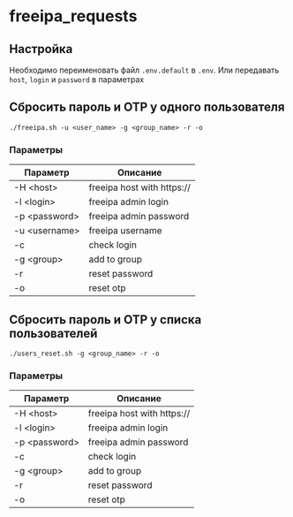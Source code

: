 # freeipa_requests

## Настройка

Необходимо переименовать файл ```.env.default``` в ```.env```. Или передавать ```host```, ```login``` и ```password``` в параметрах

## Сбросить пароль и OTP у одного пользователя

```./freeipa.sh -u <user_name> -g <group_name> -r -o```

### Параметры

| Параметр        | Описание                   |
| --------------- | -------------------------- |
| -H \<host\>     | freeipa host with https:// |
| -l \<login\>    | freeipa admin login        |
| -p \<password\> | freeipa admin password     |
| -u \<username\> | freeipa username           |
| -c              | check login                |
| -g \<group\>    | add to group               |
| -r              | reset password             |
| -o              | reset otp                  |

## Сбросить пароль и OTP у списка пользователей

```./users_reset.sh -g <group_name> -r -o```

### Параметры

| Параметр        | Описание                   |
| --------------- | -------------------------- |
| -H \<host\>     | freeipa host with https:// |
| -l \<login\>    | freeipa admin login        |
| -p \<password\> | freeipa admin password     |
| -c              | check login                |
| -g \<group\>    | add to group               |
| -r              | reset password             |
| -o              | reset otp                  |
